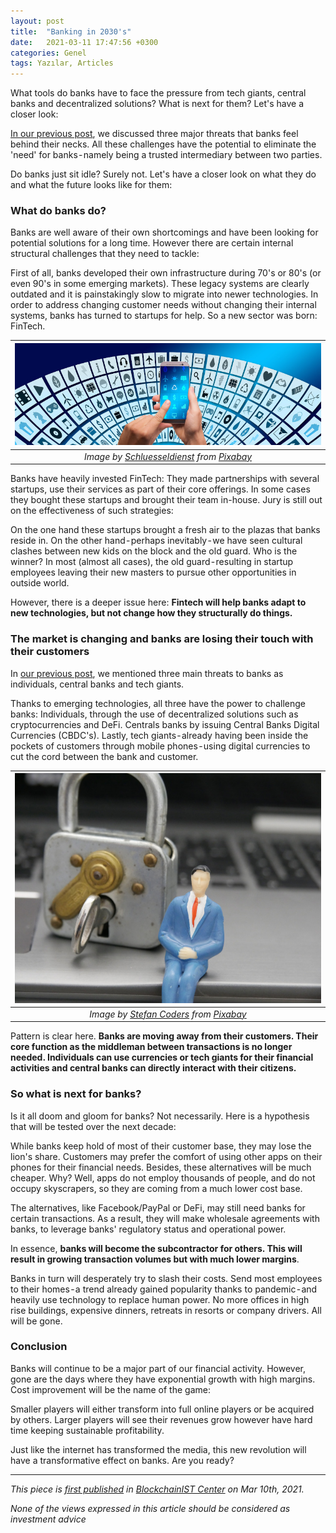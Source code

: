 ```yaml
---
layout: post
title:  "Banking in 2030's"
date:   2021-03-11 17:47:56 +0300
categories: Genel
tags: Yazılar, Articles
---
```


What tools do banks have to face the pressure from tech giants, central banks and decentralized solutions? What is next for them? Let's have a closer look:

[In our previous post](/genel/2021/02/24/three-key-challenges-to-traditional-finance.html), we discussed three major threats that banks feel behind their necks. All these challenges have the potential to eliminate the 'need' for banks - namely being a trusted intermediary between two parties.

Do banks just sit idle? Surely not. Let's have a closer look on what they do and what the future looks like for them:

### What do banks do?
Banks are well aware of their own shortcomings and have been looking for potential solutions  for a long time. However there are certain internal structural challenges that they need to tackle:

First of all, banks developed their own infrastructure during 70's or 80's (or even 90's in some emerging markets). These legacy systems are clearly outdated and it is painstakingly slow to migrate into newer technologies. In order to address changing customer needs without changing their internal systems, banks has turned to startups for help. So a new sector was born: FinTech.


| ![security](/assets/digitization-3599925_800.jpg)|
|:--:| 
| *Image by [Schluesseldienst](https://pixabay.com/users/schluesseldienst-13794927/) from [Pixabay](https://pixabay.com/)*|

Banks have heavily invested FinTech: They made partnerships with several startups, use their services as part of their core offerings. In some cases they bought these startups and brought their team in-house. Jury is still out on the effectiveness of such strategies:

On the one hand these startups brought a fresh air to the plazas that banks reside in. On the other hand - perhaps inevitably - we have seen cultural clashes between new kids on the block and the old guard. Who is the winner? In most (almost all cases), the old guard - resulting in startup employees leaving their new masters to pursue other opportunities in outside world.

However, there is a deeper issue here: **Fintech will help banks adapt to new technologies, but not change how they structurally do things.**

### The market is changing and banks are losing their touch with their customers
In [our previous post](/genel/2021/02/24/three-key-challenges-to-traditional-finance.html), we mentioned three main threats to banks as individuals, central banks and tech giants. 

Thanks to emerging technologies, all three have the power to challenge banks: Individuals, through the use of decentralized solutions such as cryptocurrencies and DeFi. Centrals banks by issuing Central Banks Digital Currencies (CBDC's). Lastly, tech giants - already having been inside the pockets of customers through mobile phones - using digital currencies to cut the cord between the bank and customer.

| ![phone](/assets/privacy-policy-4521074_800.jpg)|
|:--:| 
| *Image by [Stefan Coders](https://pixabay.com/users/stefancoders-11782809) from [Pixabay](https://pixabay.com/)*|


Pattern is clear here. **Banks are moving away from their customers. Their core function as the middleman between transactions is no longer needed. Individuals can use currencies or tech giants for their financial activities and central banks can directly interact with their citizens.**

### So what is next for banks?
Is it all doom and gloom for banks? Not necessarily. Here is a hypothesis that will be tested over the next decade:

While banks keep hold of most of their customer base, they may lose the lion's share. Customers may prefer the comfort of using other apps on their phones for their financial needs. Besides, these alternatives will be much cheaper. Why? Well, apps do not employ thousands of people, and do not occupy skyscrapers, so they are coming from a much lower cost base. 

The alternatives, like Facebook/PayPal or DeFi, may still need banks for certain transactions. As a result, they will make wholesale agreements with banks, to leverage banks' regulatory status and operational power. 

In essence, **banks will become the subcontractor for others. This will result in growing transaction volumes but with much lower margins**. 

Banks in turn will desperately try to slash their costs. Send most employees to their homes - a trend already gained popularity thanks to pandemic - and heavily use technology to replace human power. No more offices in high rise buildings, expensive dinners, retreats in resorts or company drivers. All will be gone.

### Conclusion
Banks will continue to be a major part of our financial activity. However, gone are the days where they have exponential growth with high margins. Cost improvement will be the name of the game: 

Smaller players will either transform into full online players or be acquired by others. Larger players will see their revenues grow however have hard time keeping sustainable profitability.  

Just like the internet has transformed the media, this new revolution will have a transformative effect on banks. Are you ready?

---
*This piece is [first published](https://medium.com/bcistcenter/three-key-challenges-to-traditional-finance-9e862c5ec552) in [BlockchainIST Center](https://medium.com/blockchainist-center) on Mar 10th, 2021.*

*None of the views expressed in this article should be considered as investment advice*
